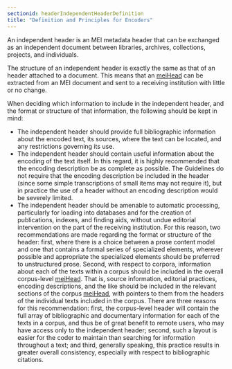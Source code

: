 ```yaml
---
sectionid: headerIndependentHeaderDefinition
title: "Definition and Principles for Encoders"
---
```




An independent header is an MEI metadata header that can be exchanged as an independent
document between libraries, archives, collections, projects, and individuals.

The structure of an independent header is exactly the same as that of an header attached
to
a document. This means that an <a class="link_odd_elementSpec" href="/v3/elements/meiHead">meiHead</a> can be extracted from an MEI
document and sent to a receiving institution with little or no change.


When deciding which information to include in the independent header, and the format
or
structure of that information, the following should be kept in mind:


- The independent header should provide full bibliographic information about the encoded
text, its sources, where the text can be located, and any restrictions governing its
use.
- The independent header should contain useful information about the encoding of the
text itself. In this regard, it is highly recommended that the encoding description
be as
complete as possible. The Guidelines do not require that the encoding description
be
included in the header (since some simple transcriptions of small items may not require
it), but in practice the use of a header without an encoding description would be
severely
limited.
- The independent header should be amenable to automatic processing, particularly for
loading into databases and for the creation of publications, indexes, and finding
aids,
without undue editorial intervention on the part of the receiving institution. For
this
reason, two recommendations are made regarding the format or structure of the header:
first, where there is a choice between a prose content model and one that contains
a
formal series of specialized elements, wherever possible and appropriate the specialized
elements should be preferred to unstructured prose. Second, with respect to corpora,
information about each of the texts within a corpus should be included in the overall
corpus-level 
<a class="link_odd_elementSpec" href="/v3/elements/meiHead">meiHead</a>. That is, source information, editorial
practices, encoding descriptions, and the like should be included in the relevant
sections
of the corpus 
<a class="link_odd_elementSpec" href="/v3/elements/meiHead">meiHead</a>, with pointers to them from the headers of the
individual texts included in the corpus. There are three reasons for this recommendation:
first, the corpus-level header will contain the full array of bibliographic and
documentary information for each of the texts in a corpus, and thus be of great benefit
to
remote users, who may have access only to the independent header; second, such a layout
is
easier for the coder to maintain than searching for information throughout a text;
and
third, generally speaking, this practice results in greater overall consistency,
especially with respect to bibliographic citations.

